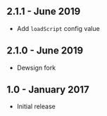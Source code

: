 ## 2.1.1 - June 2019

- Add `loadScript` config value

## 2.1.0 - June 2019

- Dewsign fork

## 1.0 - January 2017

- Initial release